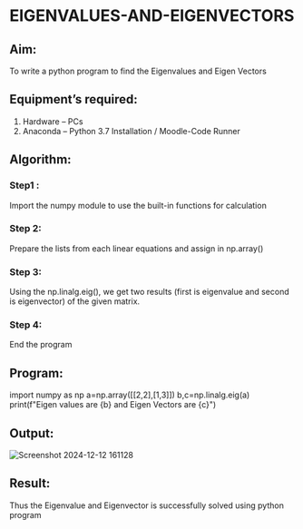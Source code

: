 # EIGENVALUES-AND-EIGENVECTORS
## Aim:
To write a python program to find the Eigenvalues and Eigen Vectors
## Equipment’s required:
1. 	Hardware – PCs
2. 	Anaconda – Python 3.7 Installation / Moodle-Code Runner
## Algorithm:
### Step1 : 
Import the numpy module to use the built-in functions for calculation
### Step 2: 
Prepare the lists from each linear equations and assign in np.array()
### Step 3: 
Using the np.linalg.eig(),  we get two results (first is eigenvalue and second is eigenvector) of the given matrix.
### Step 4: 
End the program

## Program:
import numpy as np
a=np.array([[2,2],[1,3]])
b,c=np.linalg.eig(a)
print(f"Eigen values are {b} and Eigen Vectors are {c}")

## Output:
![Screenshot 2024-12-12 161128](https://github.com/user-attachments/assets/fdd73196-7ba4-4e6e-a1a6-24940372913a)

## Result:
Thus the Eigenvalue and Eigenvector is successfully solved using python program
